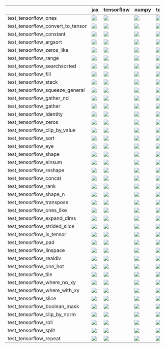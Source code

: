|                                   | jax                                                                                                                                                                                    | tensorflow                                                                                                                                                                             | numpy                                                                                                                                                                                  | torch                                                                                                                                                                                  |
|:----------------------------------|:---------------------------------------------------------------------------------------------------------------------------------------------------------------------------------------|:---------------------------------------------------------------------------------------------------------------------------------------------------------------------------------------|:---------------------------------------------------------------------------------------------------------------------------------------------------------------------------------------|:---------------------------------------------------------------------------------------------------------------------------------------------------------------------------------------|
| test_tensorflow_ones              | <a href="https://github.com/unifyai/ivy/actions/runs/4352642680/jobs/7605674371" rel="noopener noreferrer" target="_blank"><img src=https://img.shields.io/badge/-success-success></a> | <a href="https://github.com/unifyai/ivy/actions/runs/4352642680/jobs/7605674371" rel="noopener noreferrer" target="_blank"><img src=https://img.shields.io/badge/-success-success></a> | <a href="https://github.com/unifyai/ivy/actions/runs/4352642680/jobs/7605674371" rel="noopener noreferrer" target="_blank"><img src=https://img.shields.io/badge/-success-success></a> | <a href="https://github.com/unifyai/ivy/actions/runs/4352642680/jobs/7605674371" rel="noopener noreferrer" target="_blank"><img src=https://img.shields.io/badge/-success-success></a> |
| test_tensorflow_convert_to_tensor | <a href="https://github.com/unifyai/ivy/actions/runs/4352165749/jobs/7604608932" rel="noopener noreferrer" target="_blank"><img src=https://img.shields.io/badge/-success-success></a> | <a href="https://github.com/unifyai/ivy/actions/runs/4352165749/jobs/7604608932" rel="noopener noreferrer" target="_blank"><img src=https://img.shields.io/badge/-success-success></a> | <a href="https://github.com/unifyai/ivy/actions/runs/4352165749/jobs/7604608932" rel="noopener noreferrer" target="_blank"><img src=https://img.shields.io/badge/-success-success></a> | <a href="https://github.com/unifyai/ivy/actions/runs/4352165749/jobs/7604608932" rel="noopener noreferrer" target="_blank"><img src=https://img.shields.io/badge/-success-success></a> |
| test_tensorflow_constant          | <a href="https://github.com/unifyai/ivy/actions/runs/4352165749/jobs/7604608932" rel="noopener noreferrer" target="_blank"><img src=https://img.shields.io/badge/-success-success></a> | <a href="https://github.com/unifyai/ivy/actions/runs/4352165749/jobs/7604608932" rel="noopener noreferrer" target="_blank"><img src=https://img.shields.io/badge/-success-success></a> | <a href="https://github.com/unifyai/ivy/actions/runs/4352165749/jobs/7604608932" rel="noopener noreferrer" target="_blank"><img src=https://img.shields.io/badge/-success-success></a> | <a href="https://github.com/unifyai/ivy/actions/runs/4352165749/jobs/7604608932" rel="noopener noreferrer" target="_blank"><img src=https://img.shields.io/badge/-success-success></a> |
| test_tensorflow_argsort           | <a href="https://github.com/unifyai/ivy/actions/runs/4352165749/jobs/7604608932" rel="noopener noreferrer" target="_blank"><img src=https://img.shields.io/badge/-success-success></a> | <a href="https://github.com/unifyai/ivy/actions/runs/4352165749/jobs/7604608932" rel="noopener noreferrer" target="_blank"><img src=https://img.shields.io/badge/-success-success></a> | <a href="https://github.com/unifyai/ivy/actions/runs/4352165749/jobs/7604608932" rel="noopener noreferrer" target="_blank"><img src=https://img.shields.io/badge/-success-success></a> | <a href="https://github.com/unifyai/ivy/actions/runs/4352165749/jobs/7604608932" rel="noopener noreferrer" target="_blank"><img src=https://img.shields.io/badge/-success-success></a> |
| test_tensorflow_zeros_like        | <a href="https://github.com/unifyai/ivy/actions/runs/4336766991/jobs/7572292059" rel="noopener noreferrer" target="_blank"><img src=https://img.shields.io/badge/-success-success></a> | <a href="https://github.com/unifyai/ivy/actions/runs/4336766991/jobs/7572292059" rel="noopener noreferrer" target="_blank"><img src=https://img.shields.io/badge/-success-success></a> | <a href="https://github.com/unifyai/ivy/actions/runs/4336766991/jobs/7572292059" rel="noopener noreferrer" target="_blank"><img src=https://img.shields.io/badge/-success-success></a> | <a href="https://github.com/unifyai/ivy/actions/runs/4336766991/jobs/7572292059" rel="noopener noreferrer" target="_blank"><img src=https://img.shields.io/badge/-success-success></a> |
| test_tensorflow_range             | <a href="https://github.com/unifyai/ivy/actions/runs/4352642680/jobs/7605674371" rel="noopener noreferrer" target="_blank"><img src=https://img.shields.io/badge/-success-success></a> | <a href="https://github.com/unifyai/ivy/actions/runs/4352642680/jobs/7605674371" rel="noopener noreferrer" target="_blank"><img src=https://img.shields.io/badge/-success-success></a> | <a href="https://github.com/unifyai/ivy/actions/runs/4352642680/jobs/7605674371" rel="noopener noreferrer" target="_blank"><img src=https://img.shields.io/badge/-success-success></a> | <a href="https://github.com/unifyai/ivy/actions/runs/4352642680/jobs/7605674371" rel="noopener noreferrer" target="_blank"><img src=https://img.shields.io/badge/-success-success></a> |
| test_tensorflow_searchsorted      | <a href="https://github.com/unifyai/ivy/actions/runs/4352642680/jobs/7605674371" rel="noopener noreferrer" target="_blank"><img src=https://img.shields.io/badge/-success-success></a> | <a href="https://github.com/unifyai/ivy/actions/runs/4352642680/jobs/7605674371" rel="noopener noreferrer" target="_blank"><img src=https://img.shields.io/badge/-success-success></a> | <a href="https://github.com/unifyai/ivy/actions/runs/4352642680/jobs/7605674371" rel="noopener noreferrer" target="_blank"><img src=https://img.shields.io/badge/-success-success></a> | <a href="https://github.com/unifyai/ivy/actions/runs/4352642680/jobs/7605674371" rel="noopener noreferrer" target="_blank"><img src=https://img.shields.io/badge/-success-success></a> |
| test_tensorflow_fill              | <a href="https://github.com/unifyai/ivy/actions/runs/4352165749/jobs/7604608932" rel="noopener noreferrer" target="_blank"><img src=https://img.shields.io/badge/-failure-red></a>     | <a href="https://github.com/unifyai/ivy/actions/runs/4352165749/jobs/7604608932" rel="noopener noreferrer" target="_blank"><img src=https://img.shields.io/badge/-failure-red></a>     | <a href="https://github.com/unifyai/ivy/actions/runs/4352165749/jobs/7604608932" rel="noopener noreferrer" target="_blank"><img src=https://img.shields.io/badge/-failure-red></a>     | <a href="https://github.com/unifyai/ivy/actions/runs/4352165749/jobs/7604608932" rel="noopener noreferrer" target="_blank"><img src=https://img.shields.io/badge/-failure-red></a>     |
| test_tensorflow_stack             | <a href="https://github.com/unifyai/ivy/actions/runs/4336766991/jobs/7572292059" rel="noopener noreferrer" target="_blank"><img src=https://img.shields.io/badge/-success-success></a> | <a href="https://github.com/unifyai/ivy/actions/runs/4336766991/jobs/7572292059" rel="noopener noreferrer" target="_blank"><img src=https://img.shields.io/badge/-success-success></a> | <a href="https://github.com/unifyai/ivy/actions/runs/4336766991/jobs/7572292059" rel="noopener noreferrer" target="_blank"><img src=https://img.shields.io/badge/-success-success></a> | <a href="https://github.com/unifyai/ivy/actions/runs/4336766991/jobs/7572292059" rel="noopener noreferrer" target="_blank"><img src=https://img.shields.io/badge/-success-success></a> |
| test_tensorflow_squeeze_general   | <a href="https://github.com/unifyai/ivy/actions/runs/4352642680/jobs/7605674371" rel="noopener noreferrer" target="_blank"><img src=https://img.shields.io/badge/-success-success></a> | <a href="https://github.com/unifyai/ivy/actions/runs/4352642680/jobs/7605674371" rel="noopener noreferrer" target="_blank"><img src=https://img.shields.io/badge/-success-success></a> | <a href="https://github.com/unifyai/ivy/actions/runs/4352642680/jobs/7605674371" rel="noopener noreferrer" target="_blank"><img src=https://img.shields.io/badge/-success-success></a> | <a href="https://github.com/unifyai/ivy/actions/runs/4352642680/jobs/7605674371" rel="noopener noreferrer" target="_blank"><img src=https://img.shields.io/badge/-success-success></a> |
| test_tensorflow_gather_nd         | <a href="https://github.com/unifyai/ivy/actions/runs/4352165749/jobs/7604608932" rel="noopener noreferrer" target="_blank"><img src=https://img.shields.io/badge/-success-success></a> | <a href="https://github.com/unifyai/ivy/actions/runs/4352165749/jobs/7604608932" rel="noopener noreferrer" target="_blank"><img src=https://img.shields.io/badge/-failure-red></a>     | <a href="https://github.com/unifyai/ivy/actions/runs/4352165749/jobs/7604608932" rel="noopener noreferrer" target="_blank"><img src=https://img.shields.io/badge/-failure-red></a>     | <a href="https://github.com/unifyai/ivy/actions/runs/4352165749/jobs/7604608932" rel="noopener noreferrer" target="_blank"><img src=https://img.shields.io/badge/-failure-red></a>     |
| test_tensorflow_gather            | <a href="https://github.com/unifyai/ivy/actions/runs/4352165749/jobs/7604608932" rel="noopener noreferrer" target="_blank"><img src=https://img.shields.io/badge/-failure-red></a>     | <a href="https://github.com/unifyai/ivy/actions/runs/4352165749/jobs/7604608932" rel="noopener noreferrer" target="_blank"><img src=https://img.shields.io/badge/-failure-red></a>     | <a href="https://github.com/unifyai/ivy/actions/runs/4352165749/jobs/7604608932" rel="noopener noreferrer" target="_blank"><img src=https://img.shields.io/badge/-success-success></a> | <a href="https://github.com/unifyai/ivy/actions/runs/4352165749/jobs/7604608932" rel="noopener noreferrer" target="_blank"><img src=https://img.shields.io/badge/-success-success></a> |
| test_tensorflow_identity          | <a href="https://github.com/unifyai/ivy/actions/runs/4352165749/jobs/7604608932" rel="noopener noreferrer" target="_blank"><img src=https://img.shields.io/badge/-success-success></a> | <a href="https://github.com/unifyai/ivy/actions/runs/4352165749/jobs/7604608932" rel="noopener noreferrer" target="_blank"><img src=https://img.shields.io/badge/-success-success></a> | <a href="https://github.com/unifyai/ivy/actions/runs/4352165749/jobs/7604608932" rel="noopener noreferrer" target="_blank"><img src=https://img.shields.io/badge/-success-success></a> | <a href="https://github.com/unifyai/ivy/actions/runs/4352165749/jobs/7604608932" rel="noopener noreferrer" target="_blank"><img src=https://img.shields.io/badge/-success-success></a> |
| test_tensorflow_zeros             | <a href="https://github.com/unifyai/ivy/actions/runs/4336766991/jobs/7572292059" rel="noopener noreferrer" target="_blank"><img src=https://img.shields.io/badge/-success-success></a> | <a href="https://github.com/unifyai/ivy/actions/runs/4336766991/jobs/7572292059" rel="noopener noreferrer" target="_blank"><img src=https://img.shields.io/badge/-success-success></a> | <a href="https://github.com/unifyai/ivy/actions/runs/4336766991/jobs/7572292059" rel="noopener noreferrer" target="_blank"><img src=https://img.shields.io/badge/-success-success></a> | <a href="https://github.com/unifyai/ivy/actions/runs/4336766991/jobs/7572292059" rel="noopener noreferrer" target="_blank"><img src=https://img.shields.io/badge/-success-success></a> |
| test_tensorflow_clip_by_value     | <a href="https://github.com/unifyai/ivy/actions/runs/4352165749/jobs/7604608932" rel="noopener noreferrer" target="_blank"><img src=https://img.shields.io/badge/-success-success></a> | <a href="https://github.com/unifyai/ivy/actions/runs/4352165749/jobs/7604608932" rel="noopener noreferrer" target="_blank"><img src=https://img.shields.io/badge/-success-success></a> | <a href="https://github.com/unifyai/ivy/actions/runs/4352165749/jobs/7604608932" rel="noopener noreferrer" target="_blank"><img src=https://img.shields.io/badge/-success-success></a> | <a href="https://github.com/unifyai/ivy/actions/runs/4352165749/jobs/7604608932" rel="noopener noreferrer" target="_blank"><img src=https://img.shields.io/badge/-success-success></a> |
| test_tensorflow_sort              | <a href="https://github.com/unifyai/ivy/actions/runs/4352642680/jobs/7605674371" rel="noopener noreferrer" target="_blank"><img src=https://img.shields.io/badge/-success-success></a> | <a href="https://github.com/unifyai/ivy/actions/runs/4352642680/jobs/7605674371" rel="noopener noreferrer" target="_blank"><img src=https://img.shields.io/badge/-success-success></a> | <a href="https://github.com/unifyai/ivy/actions/runs/4352642680/jobs/7605674371" rel="noopener noreferrer" target="_blank"><img src=https://img.shields.io/badge/-success-success></a> | <a href="https://github.com/unifyai/ivy/actions/runs/4352642680/jobs/7605674371" rel="noopener noreferrer" target="_blank"><img src=https://img.shields.io/badge/-success-success></a> |
| test_tensorflow_eye               | <a href="https://github.com/unifyai/ivy/actions/runs/4352165749/jobs/7604608932" rel="noopener noreferrer" target="_blank"><img src=https://img.shields.io/badge/-success-success></a> | <a href="https://github.com/unifyai/ivy/actions/runs/4352165749/jobs/7604608932" rel="noopener noreferrer" target="_blank"><img src=https://img.shields.io/badge/-success-success></a> | <a href="https://github.com/unifyai/ivy/actions/runs/4352165749/jobs/7604608932" rel="noopener noreferrer" target="_blank"><img src=https://img.shields.io/badge/-success-success></a> | <a href="https://github.com/unifyai/ivy/actions/runs/4352165749/jobs/7604608932" rel="noopener noreferrer" target="_blank"><img src=https://img.shields.io/badge/-success-success></a> |
| test_tensorflow_shape             | <a href="https://github.com/unifyai/ivy/actions/runs/4352642680/jobs/7605674371" rel="noopener noreferrer" target="_blank"><img src=https://img.shields.io/badge/-success-success></a> | <a href="https://github.com/unifyai/ivy/actions/runs/4352642680/jobs/7605674371" rel="noopener noreferrer" target="_blank"><img src=https://img.shields.io/badge/-success-success></a> | <a href="https://github.com/unifyai/ivy/actions/runs/4352642680/jobs/7605674371" rel="noopener noreferrer" target="_blank"><img src=https://img.shields.io/badge/-success-success></a> | <a href="https://github.com/unifyai/ivy/actions/runs/4352642680/jobs/7605674371" rel="noopener noreferrer" target="_blank"><img src=https://img.shields.io/badge/-success-success></a> |
| test_tensorflow_einsum            | <a href="https://github.com/unifyai/ivy/actions/runs/4352165749/jobs/7604608932" rel="noopener noreferrer" target="_blank"><img src=https://img.shields.io/badge/-success-success></a> | <a href="https://github.com/unifyai/ivy/actions/runs/4352165749/jobs/7604608932" rel="noopener noreferrer" target="_blank"><img src=https://img.shields.io/badge/-success-success></a> | <a href="https://github.com/unifyai/ivy/actions/runs/4352165749/jobs/7604608932" rel="noopener noreferrer" target="_blank"><img src=https://img.shields.io/badge/-success-success></a> | <a href="https://github.com/unifyai/ivy/actions/runs/4352165749/jobs/7604608932" rel="noopener noreferrer" target="_blank"><img src=https://img.shields.io/badge/-success-success></a> |
| test_tensorflow_reshape           | <a href="https://github.com/unifyai/ivy/actions/runs/4352642680/jobs/7605674371" rel="noopener noreferrer" target="_blank"><img src=https://img.shields.io/badge/-success-success></a> | <a href="https://github.com/unifyai/ivy/actions/runs/4352642680/jobs/7605674371" rel="noopener noreferrer" target="_blank"><img src=https://img.shields.io/badge/-success-success></a> | <a href="https://github.com/unifyai/ivy/actions/runs/4352642680/jobs/7605674371" rel="noopener noreferrer" target="_blank"><img src=https://img.shields.io/badge/-success-success></a> | <a href="https://github.com/unifyai/ivy/actions/runs/4352642680/jobs/7605674371" rel="noopener noreferrer" target="_blank"><img src=https://img.shields.io/badge/-success-success></a> |
| test_tensorflow_concat            | <a href="https://github.com/unifyai/ivy/actions/runs/4352165749/jobs/7604608932" rel="noopener noreferrer" target="_blank"><img src=https://img.shields.io/badge/-success-success></a> | <a href="https://github.com/unifyai/ivy/actions/runs/4352165749/jobs/7604608932" rel="noopener noreferrer" target="_blank"><img src=https://img.shields.io/badge/-success-success></a> | <a href="https://github.com/unifyai/ivy/actions/runs/4352165749/jobs/7604608932" rel="noopener noreferrer" target="_blank"><img src=https://img.shields.io/badge/-success-success></a> | <a href="https://github.com/unifyai/ivy/actions/runs/4352165749/jobs/7604608932" rel="noopener noreferrer" target="_blank"><img src=https://img.shields.io/badge/-success-success></a> |
| test_tensorflow_rank              | <a href="https://github.com/unifyai/ivy/actions/runs/4352642680/jobs/7605674371" rel="noopener noreferrer" target="_blank"><img src=https://img.shields.io/badge/-success-success></a> | <a href="https://github.com/unifyai/ivy/actions/runs/4352642680/jobs/7605674371" rel="noopener noreferrer" target="_blank"><img src=https://img.shields.io/badge/-success-success></a> | <a href="https://github.com/unifyai/ivy/actions/runs/4352642680/jobs/7605674371" rel="noopener noreferrer" target="_blank"><img src=https://img.shields.io/badge/-success-success></a> | <a href="https://github.com/unifyai/ivy/actions/runs/4352642680/jobs/7605674371" rel="noopener noreferrer" target="_blank"><img src=https://img.shields.io/badge/-success-success></a> |
| test_tensorflow_shape_n           | <a href="https://github.com/unifyai/ivy/actions/runs/4352642680/jobs/7605674371" rel="noopener noreferrer" target="_blank"><img src=https://img.shields.io/badge/-success-success></a> | <a href="https://github.com/unifyai/ivy/actions/runs/4352642680/jobs/7605674371" rel="noopener noreferrer" target="_blank"><img src=https://img.shields.io/badge/-success-success></a> | <a href="https://github.com/unifyai/ivy/actions/runs/4352642680/jobs/7605674371" rel="noopener noreferrer" target="_blank"><img src=https://img.shields.io/badge/-success-success></a> | <a href="https://github.com/unifyai/ivy/actions/runs/4352642680/jobs/7605674371" rel="noopener noreferrer" target="_blank"><img src=https://img.shields.io/badge/-success-success></a> |
| test_tensorflow_transpose         | <a href="https://github.com/unifyai/ivy/actions/runs/4336766991/jobs/7572292059" rel="noopener noreferrer" target="_blank"><img src=https://img.shields.io/badge/-success-success></a> | <a href="https://github.com/unifyai/ivy/actions/runs/4336766991/jobs/7572292059" rel="noopener noreferrer" target="_blank"><img src=https://img.shields.io/badge/-success-success></a> | <a href="https://github.com/unifyai/ivy/actions/runs/4336766991/jobs/7572292059" rel="noopener noreferrer" target="_blank"><img src=https://img.shields.io/badge/-success-success></a> | <a href="https://github.com/unifyai/ivy/actions/runs/4336766991/jobs/7572292059" rel="noopener noreferrer" target="_blank"><img src=https://img.shields.io/badge/-success-success></a> |
| test_tensorflow_ones_like         | <a href="https://github.com/unifyai/ivy/actions/runs/4352642680/jobs/7605674371" rel="noopener noreferrer" target="_blank"><img src=https://img.shields.io/badge/-success-success></a> | <a href="https://github.com/unifyai/ivy/actions/runs/4352642680/jobs/7605674371" rel="noopener noreferrer" target="_blank"><img src=https://img.shields.io/badge/-success-success></a> | <a href="https://github.com/unifyai/ivy/actions/runs/4352642680/jobs/7605674371" rel="noopener noreferrer" target="_blank"><img src=https://img.shields.io/badge/-success-success></a> | <a href="https://github.com/unifyai/ivy/actions/runs/4352642680/jobs/7605674371" rel="noopener noreferrer" target="_blank"><img src=https://img.shields.io/badge/-success-success></a> |
| test_tensorflow_expand_dims       | <a href="https://github.com/unifyai/ivy/actions/runs/4352165749/jobs/7604608932" rel="noopener noreferrer" target="_blank"><img src=https://img.shields.io/badge/-success-success></a> | <a href="https://github.com/unifyai/ivy/actions/runs/4352165749/jobs/7604608932" rel="noopener noreferrer" target="_blank"><img src=https://img.shields.io/badge/-success-success></a> | <a href="https://github.com/unifyai/ivy/actions/runs/4352165749/jobs/7604608932" rel="noopener noreferrer" target="_blank"><img src=https://img.shields.io/badge/-success-success></a> | <a href="https://github.com/unifyai/ivy/actions/runs/4352165749/jobs/7604608932" rel="noopener noreferrer" target="_blank"><img src=https://img.shields.io/badge/-success-success></a> |
| test_tensorflow_strided_slice     | <a href="https://github.com/unifyai/ivy/actions/runs/4336766991/jobs/7572292059" rel="noopener noreferrer" target="_blank"><img src=https://img.shields.io/badge/-success-success></a> | <a href="https://github.com/unifyai/ivy/actions/runs/4336766991/jobs/7572292059" rel="noopener noreferrer" target="_blank"><img src=https://img.shields.io/badge/-success-success></a> | <a href="https://github.com/unifyai/ivy/actions/runs/4336766991/jobs/7572292059" rel="noopener noreferrer" target="_blank"><img src=https://img.shields.io/badge/-success-success></a> | <a href="https://github.com/unifyai/ivy/actions/runs/4336766991/jobs/7572292059" rel="noopener noreferrer" target="_blank"><img src=https://img.shields.io/badge/-success-success></a> |
| test_tensorflow_is_tensor         | <a href="https://github.com/unifyai/ivy/actions/runs/4352165749/jobs/7604608932" rel="noopener noreferrer" target="_blank"><img src=https://img.shields.io/badge/-success-success></a> | <a href="https://github.com/unifyai/ivy/actions/runs/4352165749/jobs/7604608932" rel="noopener noreferrer" target="_blank"><img src=https://img.shields.io/badge/-success-success></a> | <a href="https://github.com/unifyai/ivy/actions/runs/4352165749/jobs/7604608932" rel="noopener noreferrer" target="_blank"><img src=https://img.shields.io/badge/-success-success></a> | <a href="https://github.com/unifyai/ivy/actions/runs/4352165749/jobs/7604608932" rel="noopener noreferrer" target="_blank"><img src=https://img.shields.io/badge/-success-success></a> |
| test_tensorflow_pad               | <a href="https://github.com/unifyai/ivy/actions/runs/4352642680/jobs/7605674371" rel="noopener noreferrer" target="_blank"><img src=https://img.shields.io/badge/-success-success></a> | <a href="https://github.com/unifyai/ivy/actions/runs/4352642680/jobs/7605674371" rel="noopener noreferrer" target="_blank"><img src=https://img.shields.io/badge/-success-success></a> | <a href="https://github.com/unifyai/ivy/actions/runs/4352642680/jobs/7605674371" rel="noopener noreferrer" target="_blank"><img src=https://img.shields.io/badge/-success-success></a> | <a href="https://github.com/unifyai/ivy/actions/runs/4352642680/jobs/7605674371" rel="noopener noreferrer" target="_blank"><img src=https://img.shields.io/badge/-success-success></a> |
| test_tensorflow_linspace          | <a href="https://github.com/unifyai/ivy/actions/runs/4352165749/jobs/7604608932" rel="noopener noreferrer" target="_blank"><img src=https://img.shields.io/badge/-success-success></a> | <a href="https://github.com/unifyai/ivy/actions/runs/4352165749/jobs/7604608932" rel="noopener noreferrer" target="_blank"><img src=https://img.shields.io/badge/-success-success></a> | <a href="https://github.com/unifyai/ivy/actions/runs/4352165749/jobs/7604608932" rel="noopener noreferrer" target="_blank"><img src=https://img.shields.io/badge/-success-success></a> | <a href="https://github.com/unifyai/ivy/actions/runs/4352165749/jobs/7604608932" rel="noopener noreferrer" target="_blank"><img src=https://img.shields.io/badge/-failure-red></a>     |
| test_tensorflow_realdiv           | <a href="https://github.com/unifyai/ivy/actions/runs/4352642680/jobs/7605674371" rel="noopener noreferrer" target="_blank"><img src=https://img.shields.io/badge/-success-success></a> | <a href="https://github.com/unifyai/ivy/actions/runs/4352642680/jobs/7605674371" rel="noopener noreferrer" target="_blank"><img src=https://img.shields.io/badge/-success-success></a> | <a href="https://github.com/unifyai/ivy/actions/runs/4352642680/jobs/7605674371" rel="noopener noreferrer" target="_blank"><img src=https://img.shields.io/badge/-success-success></a> | <a href="https://github.com/unifyai/ivy/actions/runs/4352642680/jobs/7605674371" rel="noopener noreferrer" target="_blank"><img src=https://img.shields.io/badge/-success-success></a> |
| test_tensorflow_one_hot           | <a href="https://github.com/unifyai/ivy/actions/runs/4352165749/jobs/7604608932" rel="noopener noreferrer" target="_blank"><img src=https://img.shields.io/badge/-success-success></a> | <a href="https://github.com/unifyai/ivy/actions/runs/4352165749/jobs/7604608932" rel="noopener noreferrer" target="_blank"><img src=https://img.shields.io/badge/-success-success></a> | <a href="https://github.com/unifyai/ivy/actions/runs/4352165749/jobs/7604608932" rel="noopener noreferrer" target="_blank"><img src=https://img.shields.io/badge/-success-success></a> | <a href="https://github.com/unifyai/ivy/actions/runs/4352165749/jobs/7604608932" rel="noopener noreferrer" target="_blank"><img src=https://img.shields.io/badge/-success-success></a> |
| test_tensorflow_tile              | <a href="https://github.com/unifyai/ivy/actions/runs/4336766991/jobs/7572292059" rel="noopener noreferrer" target="_blank"><img src=https://img.shields.io/badge/-success-success></a> | <a href="https://github.com/unifyai/ivy/actions/runs/4336766991/jobs/7572292059" rel="noopener noreferrer" target="_blank"><img src=https://img.shields.io/badge/-success-success></a> | <a href="https://github.com/unifyai/ivy/actions/runs/4336766991/jobs/7572292059" rel="noopener noreferrer" target="_blank"><img src=https://img.shields.io/badge/-success-success></a> | <a href="https://github.com/unifyai/ivy/actions/runs/4336766991/jobs/7572292059" rel="noopener noreferrer" target="_blank"><img src=https://img.shields.io/badge/-success-success></a> |
| test_tensorflow_where_no_xy       | <a href="https://github.com/unifyai/ivy/actions/runs/4336766991/jobs/7572292059" rel="noopener noreferrer" target="_blank"><img src=https://img.shields.io/badge/-success-success></a> | <a href="https://github.com/unifyai/ivy/actions/runs/4336766991/jobs/7572292059" rel="noopener noreferrer" target="_blank"><img src=https://img.shields.io/badge/-success-success></a> | <a href="https://github.com/unifyai/ivy/actions/runs/4336766991/jobs/7572292059" rel="noopener noreferrer" target="_blank"><img src=https://img.shields.io/badge/-success-success></a> | <a href="https://github.com/unifyai/ivy/actions/runs/4336766991/jobs/7572292059" rel="noopener noreferrer" target="_blank"><img src=https://img.shields.io/badge/-success-success></a> |
| test_tensorflow_where_with_xy     | <a href="https://github.com/unifyai/ivy/actions/runs/4336766991/jobs/7572292059" rel="noopener noreferrer" target="_blank"><img src=https://img.shields.io/badge/-success-success></a> | <a href="https://github.com/unifyai/ivy/actions/runs/4336766991/jobs/7572292059" rel="noopener noreferrer" target="_blank"><img src=https://img.shields.io/badge/-success-success></a> | <a href="https://github.com/unifyai/ivy/actions/runs/4336766991/jobs/7572292059" rel="noopener noreferrer" target="_blank"><img src=https://img.shields.io/badge/-success-success></a> | <a href="https://github.com/unifyai/ivy/actions/runs/4336766991/jobs/7572292059" rel="noopener noreferrer" target="_blank"><img src=https://img.shields.io/badge/-success-success></a> |
| test_tensorflow_slice             | <a href="https://github.com/unifyai/ivy/actions/runs/4352642680/jobs/7605674371" rel="noopener noreferrer" target="_blank"><img src=https://img.shields.io/badge/-success-success></a> | <a href="https://github.com/unifyai/ivy/actions/runs/4352642680/jobs/7605674371" rel="noopener noreferrer" target="_blank"><img src=https://img.shields.io/badge/-success-success></a> | <a href="https://github.com/unifyai/ivy/actions/runs/4352642680/jobs/7605674371" rel="noopener noreferrer" target="_blank"><img src=https://img.shields.io/badge/-success-success></a> | <a href="https://github.com/unifyai/ivy/actions/runs/4352642680/jobs/7605674371" rel="noopener noreferrer" target="_blank"><img src=https://img.shields.io/badge/-success-success></a> |
| test_tensorflow_boolean_mask      | <a href="https://github.com/unifyai/ivy/actions/runs/4352165749/jobs/7604608932" rel="noopener noreferrer" target="_blank"><img src=https://img.shields.io/badge/-failure-red></a>     | <a href="https://github.com/unifyai/ivy/actions/runs/4352165749/jobs/7604608932" rel="noopener noreferrer" target="_blank"><img src=https://img.shields.io/badge/-failure-red></a>     | <a href="https://github.com/unifyai/ivy/actions/runs/4352165749/jobs/7604608932" rel="noopener noreferrer" target="_blank"><img src=https://img.shields.io/badge/-failure-red></a>     | <a href="https://github.com/unifyai/ivy/actions/runs/4352165749/jobs/7604608932" rel="noopener noreferrer" target="_blank"><img src=https://img.shields.io/badge/-failure-red></a>     |
| test_tensorflow_clip_by_norm      | <a href="https://github.com/unifyai/ivy/actions/runs/4352165749/jobs/7604608932" rel="noopener noreferrer" target="_blank"><img src=https://img.shields.io/badge/-failure-red></a>     | <a href="https://github.com/unifyai/ivy/actions/runs/4352165749/jobs/7604608932" rel="noopener noreferrer" target="_blank"><img src=https://img.shields.io/badge/-failure-red></a>     | <a href="https://github.com/unifyai/ivy/actions/runs/4352165749/jobs/7604608932" rel="noopener noreferrer" target="_blank"><img src=https://img.shields.io/badge/-failure-red></a>     | <a href="https://github.com/unifyai/ivy/actions/runs/4352165749/jobs/7604608932" rel="noopener noreferrer" target="_blank"><img src=https://img.shields.io/badge/-failure-red></a>     |
| test_tensorflow_roll              | <a href="https://github.com/unifyai/ivy/actions/runs/4352642680/jobs/7605674371" rel="noopener noreferrer" target="_blank"><img src=https://img.shields.io/badge/-success-success></a> | <a href="https://github.com/unifyai/ivy/actions/runs/4352642680/jobs/7605674371" rel="noopener noreferrer" target="_blank"><img src=https://img.shields.io/badge/-success-success></a> | <a href="https://github.com/unifyai/ivy/actions/runs/4352642680/jobs/7605674371" rel="noopener noreferrer" target="_blank"><img src=https://img.shields.io/badge/-success-success></a> | <a href="https://github.com/unifyai/ivy/actions/runs/4352642680/jobs/7605674371" rel="noopener noreferrer" target="_blank"><img src=https://img.shields.io/badge/-success-success></a> |
| test_tensorflow_split             | <a href="https://github.com/unifyai/ivy/actions/runs/4352642680/jobs/7605674371" rel="noopener noreferrer" target="_blank"><img src=https://img.shields.io/badge/-success-success></a> | <a href="https://github.com/unifyai/ivy/actions/runs/4352642680/jobs/7605674371" rel="noopener noreferrer" target="_blank"><img src=https://img.shields.io/badge/-success-success></a> | <a href="https://github.com/unifyai/ivy/actions/runs/4352642680/jobs/7605674371" rel="noopener noreferrer" target="_blank"><img src=https://img.shields.io/badge/-success-success></a> | <a href="https://github.com/unifyai/ivy/actions/runs/4352642680/jobs/7605674371" rel="noopener noreferrer" target="_blank"><img src=https://img.shields.io/badge/-success-success></a> |
| test_tensorflow_repeat            | <a href="https://github.com/unifyai/ivy/actions/runs/4352642680/jobs/7605674371" rel="noopener noreferrer" target="_blank"><img src=https://img.shields.io/badge/-success-success></a> | <a href="https://github.com/unifyai/ivy/actions/runs/4352642680/jobs/7605674371" rel="noopener noreferrer" target="_blank"><img src=https://img.shields.io/badge/-success-success></a> | <a href="https://github.com/unifyai/ivy/actions/runs/4352642680/jobs/7605674371" rel="noopener noreferrer" target="_blank"><img src=https://img.shields.io/badge/-success-success></a> | <a href="https://github.com/unifyai/ivy/actions/runs/4352642680/jobs/7605674371" rel="noopener noreferrer" target="_blank"><img src=https://img.shields.io/badge/-success-success></a> |